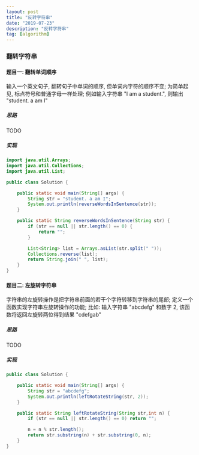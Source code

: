 ```yaml
---
layout: post
title: "反转字符串"
date: "2019-07-23"
description: "反转字符串"
tag: [algorithm]
---
```


### 翻转字符串

#### 题目一: 翻转单词顺序
输入一个英文句子, 翻转句子中单词的顺序, 但单词内字符的顺序不变; 为简单起见, 标点符号和普通字母一样处理; 例如输入字符串 "I am a student.", 则输出 "student. a am I"

##### 思路
TODO

##### 实现
```Java
import java.util.Arrays;
import java.util.Collections;
import java.util.List;

public class Solution {

    public static void main(String[] args) {
        String str = "student. a am I";
        System.out.println(reverseWordsInSentence(str));
    }

    public static String reverseWordsInSentence(String str) {
        if (str == null || str.length() == 0) {
            return "";
        }

        List<String> list = Arrays.asList(str.split(" "));
        Collections.reverse(list);
        return String.join(" ", list);
    }
}
```

#### 题目二: 左旋转字符串
字符串的左旋转操作是把字符串前面的若干个字符转移到字符串的尾部; 定义一个函数实现字符串左旋转操作的功能; 比如: 输入字符串 "abcdefg" 和数字 2, 该函数将返回左旋转两位得到结果 "cdefgab"

##### 思路
TODO

##### 实现
```Java
public class Solution {

    public static void main(String[] args) {
        String str = "abcdefg";
        System.out.println(leftRotateString(str, 2));
    }

    public static String leftRotateString(String str,int n) {
        if (str == null || str.length() == 0) return "";

        n = n % str.length();
        return str.substring(n) + str.substring(0, n);
    }
}
```
